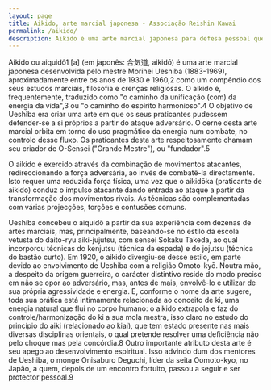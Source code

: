 ```yaml
---
layout: page
title: Aikido, arte marcial japonesa - Associação Reishin Kawai
permalink: /aikido/
description: Aikido é uma arte marcial japonesa para defesa pessoal que tem por princípio usar a força do adversário contra ele mesmo.
---
```


Aikido ou aiquidô1 [a] (em japonês: 合気道, aikidō) é uma arte marcial japonesa desenvolvida pelo mestre Morihei Ueshiba (1883-1969),
aproximadamente entre os anos de 1930 e 1960,2 como um compêndio dos seus estudos marciais, filosofia e crenças religiosas. O aikido é,
frequentemente, traduzido como "o caminho da unificação (com) da energia da vida",3 ou "o caminho do espírito harmonioso".4 O objetivo
de Ueshiba era criar uma arte em que os seus praticantes pudessem defender-se a si próprios a partir do ataque adversário. O cerne desta
arte marcial orbita em torno do uso pragmático da energia num combate, no controlo desse fluxo. Os praticantes desta arte respeitosamente
 chamam seu criador de O-Sensei ("Grande Mestre"), ou "fundador".5

O aikido é exercido através da combinação de movimentos atacantes, redireccionando a força adversária,
ao invés de combatê-la directamente. Isto requer uma reduzida força física, uma vez que o aikidōka
(praticante de aikido) conduz o impulso atacante dando entrada ao ataque a partir da transformação
dos movimentos rivais. As técnicas são complementadas com várias projecções, torções e contusões comuns.

Ueshiba concebeu o aiquidô a partir da sua experiência com dezenas de artes marciais, mas, principalmente,
baseando-se no estilo da escola vetusta do daito-ryu aiki-jujutsu, com sensei Sokaku Takeda, ao qual
incorporou técnicas do kenjutsu (técnica da espada) e do jojutsu (técnica do bastão curto). Em 1920,
o aikido divergiu-se desse estilo, em parte devido ao envolvimento de Ueshiba com a religião Ōmoto-kyō.
Noutra mão, a despeito da origem guerreira, o carácter distintivo reside do modo preciso em não se opor
ao adversário, mas, antes de mais, envolvê-lo e utilizar de sua própria agressividade e energia. E,
conforme o nome da arte sugere, toda sua prática está intimamente relacionada ao conceito de ki, uma
energia natural que flui no corpo humano: o aikido extrapola e faz do controle/harmonização do ki a
sua mola mestra, isso claro no estudo do princípio do aiki (relacionado ao kiai), que tem estado
presente nas mais diversas disciplinas orientais, o qual pretende resolver uma deficiência não pelo
choque mas pela concórdia.8 Outro importante atributo desta arte é seu apego ao desenvolvimento espiritual.
Isso advindo dum dos mentores de Ueshiba, o monge Onisaburo Deguchi, líder da seita Oomoto-kyo, no Japão,
a quem, depois de um encontro fortuito, passou a seguir e ser protector pessoal.9
